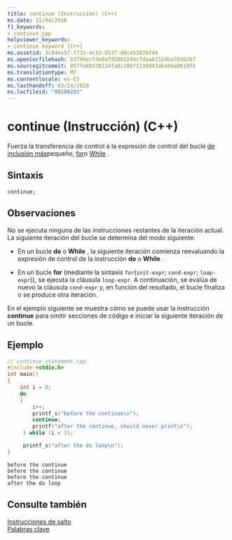```yaml
---
title: continue (Instrucción) (C++)
ms.date: 11/04/2016
f1_keywords:
- continue_cpp
helpviewer_keywords:
- continue keyword [C++]
ms.assetid: 3c94ee57-f732-4c1d-8537-d0ce5382bfd4
ms.openlocfilehash: b3790ecfde0af958b3244cfdaa61524ba78d6267
ms.sourcegitcommit: 857fa6b530224fa6c18675138043aba9aa0619fb
ms.translationtype: MT
ms.contentlocale: es-ES
ms.lasthandoff: 03/24/2020
ms.locfileid: "80180282"
---
```

# <a name="continue-statement-c"></a>continue (Instrucción) (C++)

Fuerza la transferencia de control a la expresión de control del bucle [de inclusión más](../cpp/do-while-statement-cpp.md)pequeño, [for](../cpp/for-statement-cpp.md)o [While](../cpp/while-statement-cpp.md) .

## <a name="syntax"></a>Sintaxis

```
continue;
```

## <a name="remarks"></a>Observaciones

No se ejecuta ninguna de las instrucciones restantes de la iteración actual. La siguiente iteración del bucle se determina del modo siguiente:

- En un bucle **do** o **While** , la siguiente iteración comienza reevaluando la expresión de control de la instrucción **do** o **While** .

- En un bucle **for** (mediante la sintaxis `for`(`init-expr`; `cond-expr`; `loop-expr`)), se ejecuta la cláusula `loop-expr`. A continuación, se evalúa de nuevo la cláusula `cond-expr` y, en función del resultado, el bucle finaliza o se produce otra iteración.

En el ejemplo siguiente se muestra cómo se puede usar la instrucción **continue** para omitir secciones de código e iniciar la siguiente iteración de un bucle.

## <a name="example"></a>Ejemplo

```cpp
// continue_statement.cpp
#include <stdio.h>
int main()
{
    int i = 0;
    do
    {
        i++;
        printf_s("before the continue\n");
        continue;
        printf("after the continue, should never print\n");
     } while (i < 3);

     printf_s("after the do loop\n");
}
```

```Output
before the continue
before the continue
before the continue
after the do loop
```

## <a name="see-also"></a>Consulte también

[Instrucciones de salto](../cpp/jump-statements-cpp.md)<br/>
[Palabras clave](../cpp/keywords-cpp.md)
